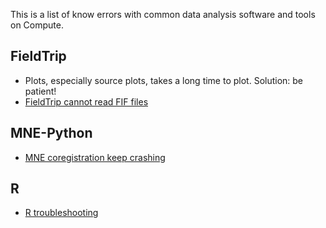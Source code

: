 This is a list of know errors with common data analysis software and tools on Compute.

## FieldTrip
* Plots, especially source plots, takes a long time to plot. Solution: be patient!
* [FieldTrip cannot read FIF files](https://github.com/natmegsweden/NatMEG_Wiki/wiki/Undefined-function-'fiff_read_epochs')

## MNE-Python
* [MNE coregistration keep crashing](https://github.com/natmegsweden/NatMEG_Wiki/wiki/MNE-coregistration-crash)

## R
* [R troubleshooting](https://github.com/natmegsweden/NatMEG_Wiki/wiki/R-trouble-shooting)